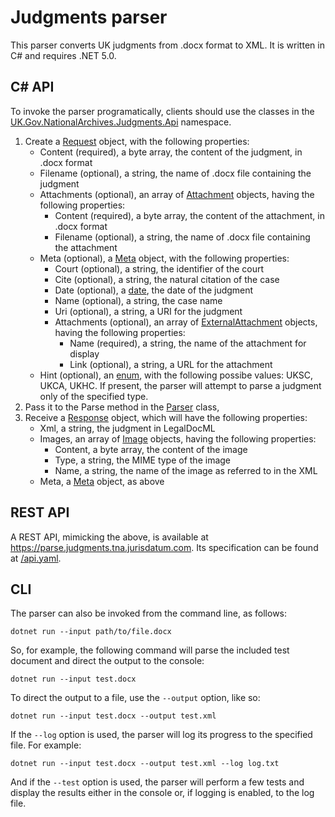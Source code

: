 Judgments parser
================

This parser converts UK judgments from .docx format to XML. It is written in C# and requires .NET 5.0.

C# API
------

To invoke the parser programatically, clients should use the classes in the [UK.Gov.NationalArchives.Judgments.Api](./src/api/) namespace.
1. Create a [Request](./src/api/Request.cs) object, with the following properties:
    - Content (required), a byte array, the content of the judgment, in .docx format
    - Filename (optional), a string, the name of .docx file containing the judgment
    - Attachments (optional), an array of [Attachment](./src/api/Request.cs) objects, having the following properties:
        - Content (required), a byte array, the content of the attachment, in .docx format
        - Filename (optional), a string, the name of .docx file containing the attachment
    - Meta (optional), a [Meta](./src/api/Meta.cs) object, with the following properties:
        - Court (optional), a string, the identifier of the court
        - Cite (optional), a string, the natural citation of the case
        - Date (optional), a [date](https://datatracker.ietf.org/doc/html/rfc3339#section-5.6), the date of the judgment
        - Name (optional), a string, the case name
        - Uri (optional), a string, a URI for the judgment
        - Attachments (optional), an array of [ExternalAttachment](./src/api/Meta.cs) objects, having the following properties:
            - Name (required), a string, the name of the attachment for display
            - Link (optional), a string, a URL for the attachment
    - Hint (optional), an [enum](./src/api/Parser.cs), with the following possibe values: UKSC, UKCA, UKHC. If present, the parser will attempt to parse a judgment only of the specified type.
2. Pass it to the Parse method in the [Parser](./src/api/Parser.cs) class,
3. Receive a [Response](./src/api/Response.cs) object, which will have the following properties:
    - Xml, a string, the judgment in LegalDocML
    - Images, an array of [Image](./src/api/Response.cs) objects, having the following properties:
        - Content, a byte array, the content of the image
        - Type, a string, the MIME type of the image
        - Name, a string, the name of the image as referred to in the XML
    - Meta, a [Meta](./src/api/Meta.cs) object, as above


REST API
--------

A REST API, mimicking the above, is available at <https://parse.judgments.tna.jurisdatum.com>. Its specification can be found at [/api.yaml](https://parse.judgments.tna.jurisdatum.com/api.yaml).


CLI
---

The parser can also be invoked from the command line, as follows:

    dotnet run --input path/to/file.docx

So, for example, the following command will parse the included test document and direct the output to the console:

    dotnet run --input test.docx

To direct the output to a file, use the `--output` option, like so:

    dotnet run --input test.docx --output test.xml

If the `--log` option is used, the parser will log its progress to the specified file. For example:

    dotnet run --input test.docx --output test.xml --log log.txt

And if the `--test` option is used, the parser will perform a few tests and display the results either in the console or, if logging is enabled, to the log file.
